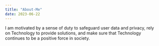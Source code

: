 ```yaml
---
title: "About-Me"
date: 2023-06-22
---
```

I am motivated by a sense of duty to safeguard user data and privacy, rely on Technology to provide solutions, and make sure that Technology continues to be a positive force in society.
